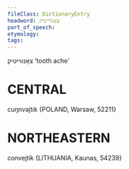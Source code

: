 ```yaml
---
fileClass: DictionaryEntry
headword: צאָנווייטיק
part_of_speech: 
etymology: 
tags: 
---
```

צאָנווייטיק
'tooth ache'

CENTRAL
========

cuŋnvajtɩk {POLAND, Warsaw, 52211}

NORTHEASTERN
==============

convejtik {LITHUANIA, Kaunas, 54239}